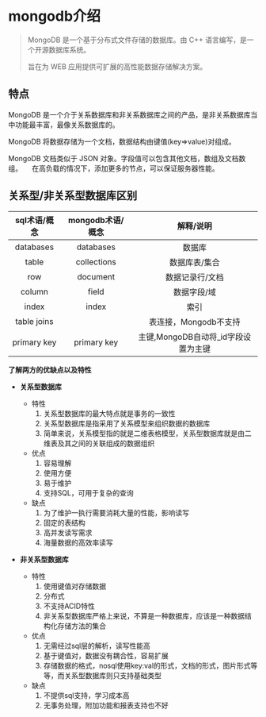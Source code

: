 # mongodb介绍

> MongoDB 是一个基于分布式文件存储的数据库。由 C++ 语言编写，是一个开源数据库系统。
>
> 旨在为 WEB 应用提供可扩展的高性能数据存储解决方案。

## 特点

MongoDB 是一个介于关系数据库和非关系数据库之间的产品，是非关系数据库当中功能最丰富，最像关系数据库的。     

MongoDB 将数据存储为一个文档，数据结构由键值(key=>value)对组成。

MongoDB 文档类似于 JSON 对象。字段值可以包含其他文档，数组及文档数组。     在高负载的情况下，添加更多的节点，可以保证服务器性能。

## 关系型/非关系型数据库区别

| sql术语/概念 | mongodb术语/概念 |              解释/说明              |
| :----------: | :--------------: | :---------------------------------: |
|  databases   |    databases     |               数据库                |
|    table     |   collections    |            数据库表/集合            |
|     row      |     document     |           数据记录行/文档           |
|    column    |      field       |             数据字段/域             |
|    index     |      index       |                索引                 |
| table joins  |                  |        表连接，Mongodb不支持        |
| primary key  |   primary key    | 主键,MongoDB自动将_id字段设置为主键 |

**了解两方的优缺点以及特性**

- **关系型数据库**

  - 特性
    1. 关系型数据库的最大特点就是事务的一致性
    2. 关系型数据库是指采用了关系模型来组织数据的数据库
    3. 简单来说，关系模型指的就是二维表格模型，关系型数据库就是由二维表及其之间的关联组成的数据组织
  - 优点
    1. 容易理解
    2. 使用方便
    3. 易于维护
    4. 支持SQL，可用于复杂的查询
  - 缺点
    1. 为了维护一执行需要消耗大量的性能，影响读写
    2. 固定的表结构
    3. 高并发读写需求
    4. 海量数据的高效率读写

  

- **非关系型数据库**

  - 特性
    1. 使用键值对存储数据
    2. 分布式
    3. 不支持ACID特性
    4. 非关系型数据库严格上来说，不算是一种数据库，应该是一种数据结构化存储方法的集合
  - 优点
    1. 无需经过sql层的解析，读写性能高
    2. 基于键值对，数据没有耦合性，容易扩展
    3. 存储数据的格式，nosql使用key:val的形式，文档的形式，图片形式等等，而关系型数据库则只支持基础类型
  - 缺点
    1. 不提供sql支持，学习成本高
    2. 无事务处理，附加功能和报表支持也不好

  